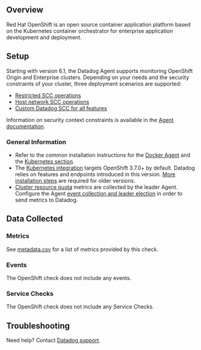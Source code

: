 ## Overview
Red Hat OpenShift is an open source container application platform based on the Kubernetes container orchestrator for enterprise application development and deployment.

## Setup
Starting with version 6.1, the Datadog Agent supports monitoring OpenShift Origin and Enterprise clusters. Depending on your needs and the security constraints of your cluster, three deployment scenarios are supported:

* [Restricted SCC operations][1]
* [Host network SCC operations][2]
* [Custom Datadog SCC for all features][3]

Information on security context constraints is available in the [Agent documentation][4].

### General Information
* Refer to the common installation instructions for the [Docker Agent][5] and the [Kubernetes section][6].
* The [Kubernetes integration][7] targets OpenShift 3.7.0+ by default. Datadog relies on features and endpoints introduced in this version. [More installation steps][8] are required for older versions.
* [Cluster resource quota][9] metrics are collected by the leader Agent. Configure the Agent [event collection and leader election][10] in order to send metrics to Datadog.

## Data Collected
### Metrics

See [metadata.csv][11] for a list of metrics provided by this check.

### Events
The OpenShift check does not include any events.

### Service Checks
The OpenShift check does not include any Service Checks.

## Troubleshooting
Need help? Contact [Datadog support][12].


[1]: https://github.com/DataDog/datadog-agent/blob/master/Dockerfiles/agent/OPENSHIFT.md#restricted-scc-operations
[2]: https://github.com/DataDog/datadog-agent/blob/master/Dockerfiles/agent/OPENSHIFT.md#host-network-scc-operations
[3]: https://github.com/DataDog/datadog-agent/blob/master/Dockerfiles/agent/OPENSHIFT.md#custom-datadog-scc-for-all-features
[4]: https://github.com/DataDog/datadog-agent/blob/master/Dockerfiles/agent/OPENSHIFT.md#openshift-installation-and-configuration-instructions
[5]: https://github.com/DataDog/datadog-agent/blob/master/Dockerfiles/agent/README.md
[6]: https://github.com/DataDog/datadog-agent/blob/master/Dockerfiles/agent/README.md#Kubernetes
[7]: https://docs.datadoghq.com/integrations/kubernetes
[8]: https://github.com/DataDog/datadog-agent/blob/master/Dockerfiles/agent/README.md#legacy-kubernetes-versions
[9]: https://docs.openshift.com/container-platform/3.9/admin_guide/multiproject_quota.html
[10]: https://docs.datadoghq.com/agent/kubernetes/event_collection
[11]: https://github.com/DataDog/integrations-core/blob/master/openshift/metadata.csv
[12]: https://docs.datadoghq.com/help
